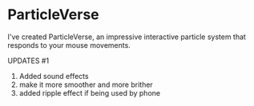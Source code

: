 # ParticleVerse
I've created ParticleVerse, an impressive interactive particle system that responds to your mouse movements. 

UPDATES #1
1. Added sound effects
2. make it more smoother and more brither
3. added ripple effect if being used by phone
